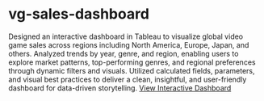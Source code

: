 # vg-sales-dashboard
Designed an interactive dashboard in Tableau to visualize global video game sales across regions including North America, Europe, Japan, and others.
Analyzed trends by year, genre, and region, enabling users to explore market patterns, top-performing genres, and regional preferences through dynamic filters and visuals.
Utilized calculated fields, parameters, and visual best practices to deliver a clean, insightful, and user-friendly dashboard for data-driven storytelling.
 [View Interactive Dashboard](https://public.tableau.com/app/profile/jiya.murjhani/viz/Salesbyyearsandgenre_17508522557790/Dashboard1)
 
